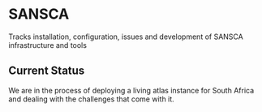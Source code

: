 # SANSCA
Tracks installation, configuration, issues and development of SANSCA infrastructure and tools

## Current Status
We are in the process of deploying a living atlas instance for South Africa and dealing with the challenges that come with it.
